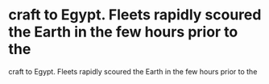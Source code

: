 # craft to Egypt. Fleets rapidly scoured the Earth in the few hours prior to the

craft to Egypt. Fleets rapidly scoured the Earth in the few hours prior to the